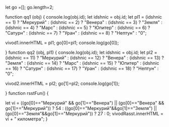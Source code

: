 let go =[]; 
go.length=2; 
 
 
function qq1 (obj) { 
 console.log(obj.id); 
 let idshnic = obj.id; 
 let pl1 = (idshnic == 1) ? "Меркурий" : 
 (idshnic == 2) ? "Венера" : 
 (idshnic == 3) ? "Земля" : 
 (idshnic == 4) ? "Марс" : 
 (idshnic == 5) ? "Юпитер" : 
 (idshnic == 6) ? "Сатурн" : 
 (idshnic == 7) ? "Уран" : 
 (idshnic == 8) ? "Нептун" : "0"; 
 
 vivod1.innerHTML = pl1; 
 go[0]=pl1; 
 console.log(go[0]); 
 
} 
function qq2 (obj, pl1) { 
 console.log(obj.id); 
 let idshnic = obj.id; 
 let pl2 = (idshnic == 11) ? "Меркурий" : 
 (idshnic == 12) ? "Венера" : 
 (idshnic == 13) ? "Земля" : 
 (idshnic == 14) ? "Марс" : 
 (idshnic == 15) ? "Юпитер" : 
 (idshnic == 16) ? "Сатурн" : 
 (idshnic == 17) ? "Уран" : 
 (idshnic == 18) ? "Нептун" : "0"; 
 
 vivod2.innerHTML = pl2; 
 go[1]=pl2; 
 console.log(go[1]); 
  
} 
function rsstFun() { 
 
let vi = ((go[0]=="Меркурий" && go[1]=="Венера") || (go[0]=="Венера" && go[1]=="Меркурий")) ? 54 : 
((go[0]=="Меркурий"&&go[1]=="Земля") || (go[0]=="Земля"&&go[1]=="Меркурий")) ? 27 : 0; 
vivodRasst.innerHTML = vi + " километра"; 
}
